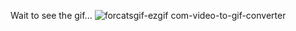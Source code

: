 Wait to see the gif...
![forcatsgif-ezgif com-video-to-gif-converter](https://github.com/egeinann/Flutter-ForCats-App/assets/122209506/28197794-c59c-4e0b-aeef-fa4d3aec2a0f)
